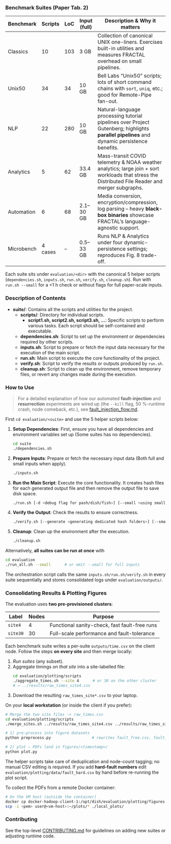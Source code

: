 
### Benchmark Suites (Paper Tab. 2)

| Benchmark | Scripts | LoC | Input (full) | Description & Why it matters |
|-----------|---------|-----|--------------|--------------------------------|
| Classics  | 10 | 103 | 3 GB | Collection of canonical UNIX one-liners.  Exercises built-in utilities and measures FRACTAL overhead on small pipelines. |
| Unix50    | 34 | 34  | 10 GB | Bell Labs “Unix50” scripts; lots of short command chains with `sort`, `uniq`, etc.; good for Remote-Pipe fan-out. |
| NLP       | 22 | 280 | 10 GB | Natural-language processing tutorial pipelines over Project Gutenberg; highlights **parallel pipelines** and dynamic persistence benefits. |
| Analytics | 5  | 62  | 33.4 GB | Mass-transit COVID telemetry & NOAA weather analytics; large join + sort workloads that stress the Distributed File Reader and merger subgraphs. |
| Automation| 6  | 68  | 2.1–30 GB | Media conversion, encryption/compression, log parsing – heavy **black-box binaries** showcase FRACTAL’s language-agnostic support.
| Microbench| 4 cases | – | 0.5–33 GB | Runs NLP & Analytics under four dynamic-persistence settings; reproduces Fig. 8 trade-off.

Each suite sits under `evaluation/<dir>` with the canonical 5 helper scripts (`dependencies.sh`, `inputs.sh`, `run.sh`, `verify.sh`, `cleanup.sh`).
Run with `run.sh --small` for a <1 h check or without flags for full paper-scale inputs.


### Description of Contents

- **suite/**: Contains all the scripts and utilities for the project.
  - **scripts/**: Directory for individual scripts.
    - **script1.sh, script2.sh, script3.sh, ...**: Specific scripts to perform various tasks. Each script should be self-contained and executable.
  - **dependencies.sh**: Script to set up the environment or dependencies required by other scripts.
  - **inputs.sh**: Script to prepare or fetch the input data necessary for the execution of the main script.
  - **run.sh**: Main script to execute the core functionality of the project.
  - **verify.sh**: Script to verify the results or outputs produced by `run.sh`.
  - **cleanup.sh**: Script to clean up the environment, remove temporary files, or revert any changes made during the execution.

### How to Use

> For a detailed explanation of how our automated **fault-injection** and **resurrection** experiments are wired up (the `--kill` flag, 50 %-runtime crash, node comeback, etc.), see [fault_injection_flow.md](fault_injection_flow.md).

First `cd evaluation/<suite>` and use the 5 helper scripts below:
1. **Setup Dependencies**: First, ensure you have all dependencies and environment variables set up (Some suites has no dependencies).
    ```bash
    cd suite
    ./dependencies.sh
    ```

2. **Prepare Inputs**: Prepare or fetch the necessary input data (Both full and small inputs when apply).
    ```bash
    ./inputs.sh
    ```

3. **Run the Main Script**: Execute the core functionality. It creates hash files for each generated output file and then remove the output file to save disk space.
    ```bash
    ./run.sh [-d <debug flag for pash/dish/fish>] [--small <using small inputs>]
    ```

4. **Verify the Output**: Check the results to ensure correctness.
    ```bash
    ./verify.sh [--generate <generating dedicated hash folders>] [--small <using small inputs>]
    ```

5. **Cleanup**: Clean up the environment after the execution.
    ```bash
    ./cleanup.sh
    ```
Alternatively, **all suites can be run at once** with
```bash
cd evaluation
./run_all.sh --small      # or omit --small for full inputs
```
The orchestration script calls the same `inputs.sh/run.sh/verify.sh`
in every suite sequentially and stores consolidated logs under
`evaluation/outputs/`.

### Consolidating Results & Plotting Figures

The evaluation uses **two pre-provisioned clusters**:

| Label | Nodes | Purpose |
|-------|-------|------------------------------------------------|
| `site4`  | 4     | Functional sanity-check, fast fault-free runs |
| `site30` | 30    | Full-scale performance and fault-tolerance    |

Each benchmark suite writes a per-suite `outputs/time.csv` on the
client node.  Follow the steps **on every site** and then merge locally:

1.  _Run suites_ (any subset).
2.  Aggregate timings _on that site_ into a site-labelled file:
    ```bash
    cd evaluation/plotting/scripts
    ./aggregate_times.sh --site 4      # or 30 on the other cluster
    # → ../results/raw_times_site4.csv
    ```
3.  Download the resulting `raw_times_site*.csv` to your laptop.

On your **local workstation** (or inside the client if you prefer):

```bash
# Merge the two site files -> raw_times.csv
cd evaluation/plotting/scripts
./merge_sites.sh ../results/raw_times_site4.csv ../results/raw_times_site30.csv

# 1) pre-process into figure datasets
python preprocess.py                  # rewrites fault_free.csv, fault_soft.csv, microbench.csv

# 2) plot – PDFs land in figures/<timestamp>/
python plot.py
```

The helper scripts take care of deduplication and node-count tagging;
no manual CSV editing is required.  If you add **hard-fault numbers**
edit `evaluation/plotting/data/fault_hard.csv` by hand before re-running
the plot script.

To collect the PDFs from a remote Docker container:
```bash
# On the VM host (outside the container)
docker cp docker-hadoop-client-1:/opt/dish/evaluation/plotting/figures ./plots
scp -i <pem> user@<vm-host>:~/plots/* ./local_plots/
```

### Contributing
See the top-level [CONTRIBUTING.md](../CONTRIBUTING.md) for guidelines on adding
new suites or adjusting runtime code.
